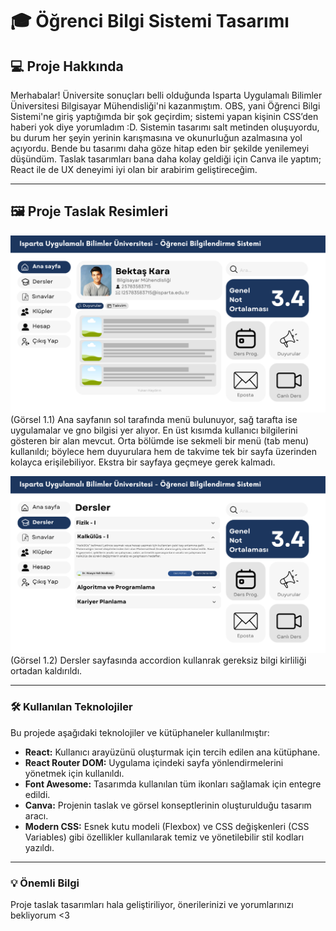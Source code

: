 # 🎓 Öğrenci Bilgi Sistemi Tasarımı

## 💻 Proje Hakkında
Merhabalar! Üniversite sonuçları belli olduğunda Isparta Uygulamalı Bilimler Üniversitesi Bilgisayar Mühendisliği'ni kazanmıştım. OBS, yani Öğrenci Bilgi Sistemi'ne giriş yaptığımda bir şok geçirdim; sistemi yapan kişinin CSS’den haberi yok diye yorumladım :D. Sistemin tasarımı salt metinden oluşuyordu, bu durum her şeyin yerinin karışmasına ve okunurluğun azalmasına yol açıyordu. Bende bu tasarımı daha göze hitap eden bir şekilde yenilemeyi düşündüm. Taslak tasarımları bana daha kolay geldiği için Canva ile yaptım; React ile de UX deneyimi iyi olan bir arabirim geliştireceğim.

---

## 🖼️ Proje Taslak Resimleri
![OBS Taslak 1](./README_SOURCE/draft1.png)
(Görsel 1.1) Ana sayfanın sol tarafında menü bulunuyor, sağ tarafta ise uygulamalar ve gno bilgisi yer alıyor. En üst kısımda kullanıcı bilgilerini gösteren bir alan mevcut. Orta bölümde ise sekmeli bir menü (tab menu) kullanıldı; böylece hem duyurulara hem de takvime tek bir sayfa üzerinden kolayca erişilebiliyor. Ekstra bir sayfaya geçmeye gerek kalmadı.

![OBS Taslak 2](./README_SOURCE/draft2.png)
(Görsel 1.2) Dersler sayfasında accordion kullanrak gereksiz bilgi kirliliği ortadan kaldırıldı.

---

### 🛠️ Kullanılan Teknolojiler

Bu projede aşağıdaki teknolojiler ve kütüphaneler kullanılmıştır:

* **React:** Kullanıcı arayüzünü oluşturmak için tercih edilen ana kütüphane.
* **React Router DOM:** Uygulama içindeki sayfa yönlendirmelerini yönetmek için kullanıldı.
* **Font Awesome:** Tasarımda kullanılan tüm ikonları sağlamak için entegre edildi.
* **Canva:** Projenin taslak ve görsel konseptlerinin oluşturulduğu tasarım aracı.
* **Modern CSS:** Esnek kutu modeli (Flexbox) ve CSS değişkenleri (CSS Variables) gibi özellikler kullanılarak temiz ve yönetilebilir stil kodları yazıldı.

---

### 💡 Önemli Bilgi
Proje taslak tasarımları hala geliştiriliyor, önerilerinizi ve yorumlarınızı bekliyorum <3
